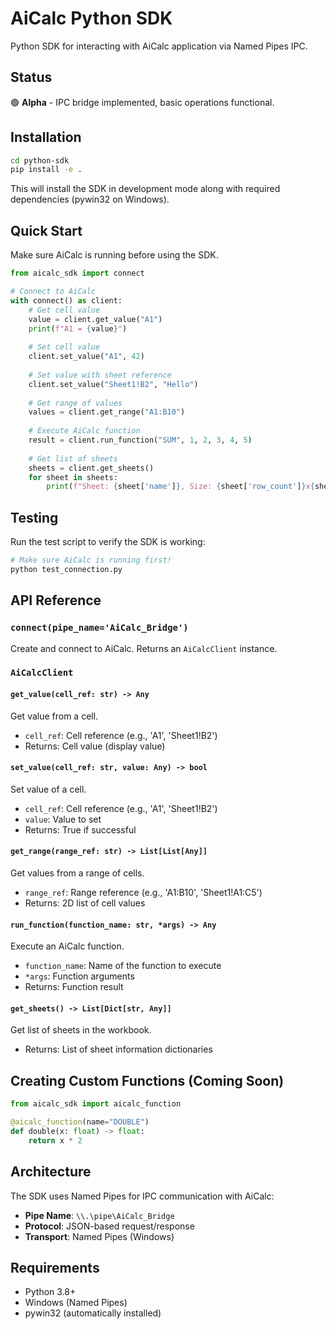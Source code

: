 # AiCalc Python SDK

Python SDK for interacting with AiCalc application via Named Pipes IPC.

## Status
🟢 **Alpha** - IPC bridge implemented, basic operations functional.

## Installation

```bash
cd python-sdk
pip install -e .
```

This will install the SDK in development mode along with required dependencies (pywin32 on Windows).

## Quick Start

Make sure AiCalc is running before using the SDK.

```python
from aicalc_sdk import connect

# Connect to AiCalc
with connect() as client:
    # Get cell value
    value = client.get_value("A1")
    print(f"A1 = {value}")
    
    # Set cell value
    client.set_value("A1", 42)
    
    # Set value with sheet reference
    client.set_value("Sheet1!B2", "Hello")
    
    # Get range of values
    values = client.get_range("A1:B10")
    
    # Execute AiCalc function
    result = client.run_function("SUM", 1, 2, 3, 4, 5)
    
    # Get list of sheets
    sheets = client.get_sheets()
    for sheet in sheets:
        print(f"Sheet: {sheet['name']}, Size: {sheet['row_count']}x{sheet['column_count']}")
```

## Testing

Run the test script to verify the SDK is working:

```bash
# Make sure AiCalc is running first!
python test_connection.py
```

## API Reference

### `connect(pipe_name='AiCalc_Bridge')`
Create and connect to AiCalc. Returns an `AiCalcClient` instance.

### `AiCalcClient`

#### `get_value(cell_ref: str) -> Any`
Get value from a cell.
- `cell_ref`: Cell reference (e.g., 'A1', 'Sheet1!B2')
- Returns: Cell value (display value)

#### `set_value(cell_ref: str, value: Any) -> bool`
Set value of a cell.
- `cell_ref`: Cell reference (e.g., 'A1', 'Sheet1!B2')
- `value`: Value to set
- Returns: True if successful

#### `get_range(range_ref: str) -> List[List[Any]]`
Get values from a range of cells.
- `range_ref`: Range reference (e.g., 'A1:B10', 'Sheet1!A1:C5')
- Returns: 2D list of cell values

#### `run_function(function_name: str, *args) -> Any`
Execute an AiCalc function.
- `function_name`: Name of the function to execute
- `*args`: Function arguments
- Returns: Function result

#### `get_sheets() -> List[Dict[str, Any]]`
Get list of sheets in the workbook.
- Returns: List of sheet information dictionaries

## Creating Custom Functions (Coming Soon)

```python
from aicalc_sdk import aicalc_function

@aicalc_function(name="DOUBLE")
def double(x: float) -> float:
    return x * 2
```

## Architecture

The SDK uses Named Pipes for IPC communication with AiCalc:
- **Pipe Name**: `\\.\pipe\AiCalc_Bridge`
- **Protocol**: JSON-based request/response
- **Transport**: Named Pipes (Windows)

## Requirements

- Python 3.8+
- Windows (Named Pipes)
- pywin32 (automatically installed)
